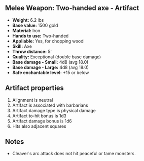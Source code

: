## Melee Weapon: Two-handed axe - Artifact

- **Weight:**                 6.2 lbs
- **Base value:**             1500 gold
- **Material:**               Iron
- **Hands to use:**           Two-handed
- **Appliable:**              Yes, for chopping wood
- **Skill:**                  Axe
- **Throw distance:**         5'
- **Quality:**                Exceptional (double base damage)
- **Base damage - Small:**    4d8 (avg 18.0)
- **Base damage - Large:**    4d8 (avg 18.0)
- **Safe enchantable level:** +15 or below

## Artifact properties

1. Alignment is neutral
2. Artifact is associated with barbarians
3. Artifact damage type is physical damage
4. Artifact to-hit bonus is 1d3
5. Artifact damage bonus is 1d6
6. Hits also adjacent squares

## Notes

- Cleaver's arc attack does not hit peaceful or tame monsters.